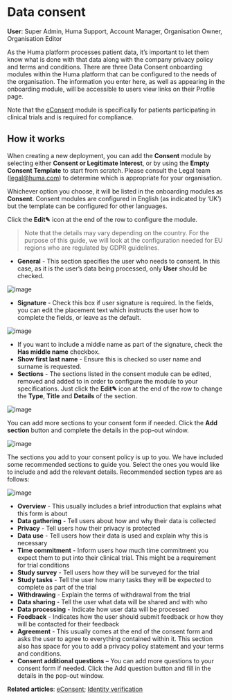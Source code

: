 # Data consent
**User**: Super Admin, Huma Support, Account Manager, Organisation Owner, Organisation Editor

As the Huma platform processes patient data, it’s important to let them know what is done with that data along with the company privacy policy and terms and conditions. There are three Data Consent onboarding modules within the Huma platform that can be configured to the needs of the organisation. The information you enter here, as well as appearing in the onboarding module, will be accessible to users view links on their Profile page.  

Note that the [eConsent](https://github.com/huma-engineering/huma-docs/blob/baf6584b5f17a3684f7c06b76afe575bf60791ea/data-collection/AdminPortal/Managing%20Deployments/Configuring%20the%20user%20onboarding/eConsent.md) module is specifically for patients participating in clinical trials and is required for compliance.
## How it works​
When creating a new deployment, you can add the **Consent** module by selecting either **Consent or Legitimate Interest**, or by using the **Empty Consent Template** to start from scratch. Please consult the Legal team (legal@huma.com) to determine which is appropriate for your organisation.

Whichever option you choose, it will be listed in the onboarding modules as **Consent**. Consent modules are configured in English (as indicated by ‘UK’) but the template can be configured for other languages.

Click the **Edit✎** icon at the end of the row to configure the module.
> Note that the details may vary depending on the country. For the purpose of this guide, we will look at the configuration needed for EU regions who are regulated by GDPR guidelines.

- **General** - This section specifies the user who needs to consent. In this case, as it is the user’s data being processed, only **User** should be checked.

![image](https://user-images.githubusercontent.com/110832367/183848529-d69239a7-4a7b-4c36-b577-27ce19b42e49.png)

- **Signature** - Check this box if user signature is required. In the fields, you can edit the placement text which instructs the user how to complete the fields, or leave as the default. 

![image](https://user-images.githubusercontent.com/110832367/183848614-ab4ba913-4bb0-460c-9d52-ae0d337a5b4e.png)

- If you want to include a middle name as part of the signature, check the **Has middle name** checkbox. 
- **Show first last name** - Ensure this is checked so user name and surname is requested.
- **Sections** - The sections listed in the consent module can be edited, removed and added to in order to configure the module to your specifications. Just click the **Edit✎** icon at the end of the row to change the **Type**, **Title** and **Details** of the section.

![image](https://user-images.githubusercontent.com/110832367/183848351-002a797d-1c0d-4e22-b3f8-89d234147792.png)

You can add more sections to your consent form if needed. Click the **Add section** button and complete the details in the pop-out window.

![image](https://user-images.githubusercontent.com/110832367/183907109-822c9e80-2d49-4ab5-971c-b94d62b100f3.png)

The sections you add to your consent policy is up to you. We have included some recommended sections to guide you. Select the ones you would like to include and add the relevant details. 
Recommended section types are as follows:

![image](https://user-images.githubusercontent.com/110832367/183848197-92a46c1e-eb37-42a8-b8cb-8c75a92fc20a.png)
   
   - **Overview** - This usually includes a brief introduction that explains what this form is about
   - **Data gathering** - Tell users about how and why their data is collected 
   - **Privacy** - Tell users how their privacy is protected
   - **Data use** - Tell users how their data is used and explain why this is necessary
   - **Time commitment** - Inform users how much time commitment you expect them to put into their clinical trial. This might be a requirement for trial conditions  
   - **Study survey** - Tell users how they will be surveyed for the trial
   - **Study tasks** - Tell the user how many tasks they will be expected to complete as part of the trial
   - **Withdrawing** - Explain the terms of withdrawal from the trial
   - **Data sharing** - Tell the user what data will be shared and with who
   - **Data processing** - Indicate how user data will be processed
   - **Feedback** - Indicates how the user should submit feedback or how they will be contacted for their feedback
   - **Agreement** - This usually comes at the end of the consent form and asks the user to agree to everything contained within it. This section also has space for you to add a privacy policy statement and your terms and conditions.
- **Consent additional questions** – You can add more questions to your consent form if needed. Click the Add question button and fill in the details in the pop-out window.

**Related articles**: [eConsent](https://github.com/huma-engineering/huma-docs/blob/baf6584b5f17a3684f7c06b76afe575bf60791ea/data-collection/AdminPortal/Managing%20Deployments/Configuring%20the%20user%20onboarding/eConsent.md); [Identity verification](https://github.com/huma-engineering/huma-docs/blob/baf6584b5f17a3684f7c06b76afe575bf60791ea/data-collection/AdminPortal/Managing%20Deployments/Configuring%20the%20user%20onboarding/Identity%20verification.md)

